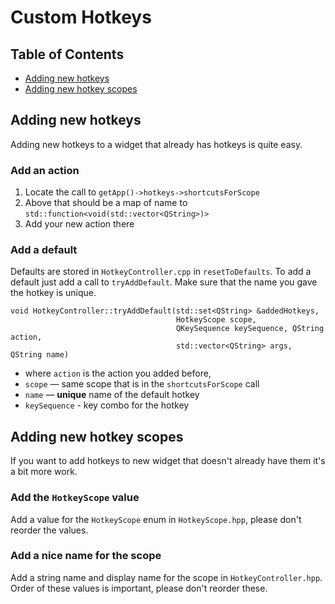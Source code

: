 # Custom Hotkeys

## Table of Contents

- [Adding new hotkeys](#Adding_new_hotkeys)
- [Adding new hotkey scopes](#Adding_new_hotkey_scopes)

## Adding new hotkeys

Adding new hotkeys to a widget that already has hotkeys is quite easy.

### Add an action

1.  Locate the call to `getApp()->hotkeys->shortcutsForScope`
2.  Above that should be a map of name to `std::function<void(std::vector<QString>)>`
3.  Add your new action there

### Add a default

Defaults are stored in `HotkeyController.cpp` in `resetToDefaults`. To add a default just add a call to `tryAddDefault`. Make sure that the name you gave the hotkey is unique.

```
void HotkeyController::tryAddDefault(std::set<QString> &addedHotkeys,
                                     HotkeyScope scope,
                                     QKeySequence keySequence, QString action,
                                     std::vector<QString> args, QString name)
```

- where `action` is the action you added before,
- `scope` — same scope that is in the `shortcutsForScope` call
- `name` — **unique** name of the default hotkey
- `keySequence` - key combo for the hotkey

## Adding new hotkey scopes

If you want to add hotkeys to new widget that doesn't already have them it's a bit more work.

### Add the `HotkeyScope` value

Add a value for the `HotkeyScope` enum in `HotkeyScope.hpp`, please don't reorder the values.

### Add a nice name for the scope

Add a string name and display name for the scope in `HotkeyController.hpp`. Order of these values is important, please don't reorder these.
